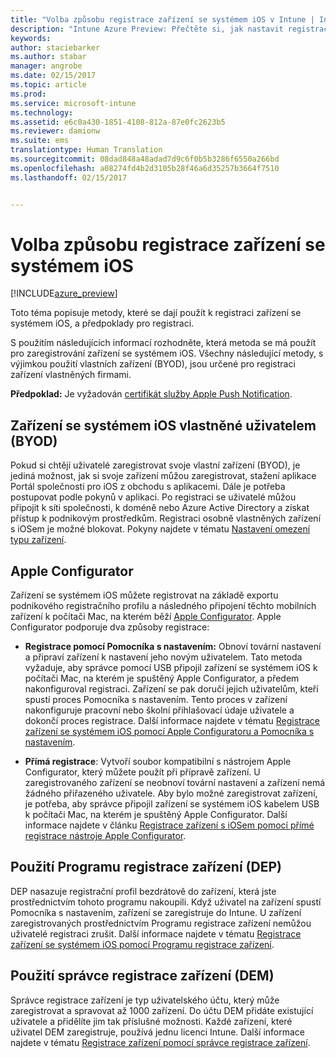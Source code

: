 ```yaml
---
title: "Volba způsobu registrace zařízení se systémem iOS v Intune | Intune Azure Preview | Dokumentace Microsoftu"
description: "Intune Azure Preview: Přečtěte si, jak nastavit registraci zařízení se systémem iOS v Microsoft Intune."
keywords: 
author: staciebarker
ms.author: stabar
manager: angrobe
ms.date: 02/15/2017
ms.topic: article
ms.prod: 
ms.service: microsoft-intune
ms.technology: 
ms.assetid: e6c0a430-1851-4108-812a-87e0fc2623b5
ms.reviewer: damionw
ms.suite: ems
translationtype: Human Translation
ms.sourcegitcommit: 08dad848a48adad7d9c6f0b5b3286f6550a266bd
ms.openlocfilehash: a08274fd4b2d3105b28f46a6d35257b3664f7510
ms.lasthandoff: 02/15/2017


---
```


# <a name="choose-how-to-enroll-ios-devices"></a>Volba způsobu registrace zařízení se systémem iOS

[!INCLUDE[azure_preview](../includes/azure_preview.md)]

Toto téma popisuje metody, které se dají použít k registraci zařízení se systémem iOS, a předpoklady pro registraci.

S použitím následujících informací rozhodněte, která metoda se má použít pro zaregistrování zařízení se systémem iOS. Všechny následující metody, s výjimkou použití vlastních zařízení (BYOD), jsou určené pro registraci zařízení vlastněných firmami.

**Předpoklad:** Je vyžadován [certifikát služby Apple Push Notification](get-an-apple-mdm-push-certificate.md).

## <a name="user-owned-ios-devices-byod"></a>Zařízení se systémem iOS vlastněné uživatelem (BYOD)

Pokud si chtějí uživatelé zaregistrovat svoje vlastní zařízení (BYOD), je jediná možnost, jak si svoje zařízení můžou zaregistrovat, stažení aplikace Portál společnosti pro iOS z obchodu s aplikacemi. Dále je potřeba postupovat podle pokynů v aplikaci. Po registraci se uživatelé můžou připojit k síti společnosti, k doméně nebo Azure Active Directory a získat přístup k podnikovým prostředkům. Registraci osobně vlastněných zařízení s iOSem je možné blokovat. Pokyny najdete v tématu [Nastavení omezení typu zařízení](https://docs.microsoft.com/intune-azure/enroll-devices/set-enrollment-restrictions#set-device-type-restrictions).

## <a name="apple-configurator"></a>Apple Configurator

Zařízení se systémem iOS můžete registrovat na základě exportu podnikového registračního profilu a následného připojení těchto mobilních zařízení k počítači Mac, na kterém běží [Apple Configurator](http://go.microsoft.com/fwlink/?LinkId=518017). Apple Configurator podporuje dva způsoby registrace:

- **Registrace pomocí Pomocníka s nastavením:** Obnoví tovární nastavení a připraví zařízení k nastavení jeho novým uživatelem. Tato metoda vyžaduje, aby správce pomocí USB připojil zařízení se systémem iOS k počítači Mac, na kterém je spuštěný Apple Configurator, a předem nakonfiguroval registraci. Zařízení se pak doručí jejich uživatelům, kteří spustí proces Pomocníka s nastavením. Tento proces v zařízení nakonfiguruje pracovní nebo školní přihlašovací údaje uživatele a dokončí proces registrace. Další informace najdete v tématu [Registrace zařízení se systémem iOS pomocí Apple Configuratoru a Pomocníka s nastavením](enroll-ios-devices-with-apple-configurator-and-setup-assistant.md).

- **Přímá registrace**: Vytvoří soubor kompatibilní s nástrojem Apple Configurator, který můžete použít při přípravě zařízení. U zaregistrovaného zařízení se neobnoví tovární nastavení a zařízení nemá žádného přiřazeného uživatele. Aby bylo možné zaregistrovat zařízení, je potřeba, aby správce připojil zařízení se systémem iOS kabelem USB k počítači Mac, na kterém je spuštěný Apple Configurator. Další informace najdete v článku [Registrace zařízení s iOSem pomocí přímé registrace nástroje Apple Configurator](enroll-ios-devices-with-apple-configurator-and-direct-enrollment.md).

## <a name="use-the-device-enrollment-program-dep"></a>Použití Programu registrace zařízení (DEP)

DEP nasazuje registrační profil bezdrátově do zařízení, která jste prostřednictvím tohoto programu nakoupili. Když uživatel na zařízení spustí Pomocníka s nastavením, zařízení se zaregistruje do Intune. U zařízení zaregistrovaných prostřednictvím Programu registrace zařízení nemůžou uživatelé registraci zrušit. Další informace najdete v tématu [Registrace zařízení se systémem iOS pomocí Programu registrace zařízení](enroll-ios-devices-using-device-enrollment-program.md).

## <a name="use-the-device-enrollment-manager-dem"></a>Použití správce registrace zařízení (DEM)
Správce registrace zařízení je typ uživatelského účtu, který může zaregistrovat a spravovat až 1000 zařízení. Do účtu DEM přidáte existující uživatele a přidělíte jim tak příslušné možnosti. Každé zařízení, které uživatel DEM zaregistruje, používá jednu licenci Intune. Další informace najdete v tématu [Registrace zařízení pomocí správce registrace zařízení](enroll-devices-using-device-enrollment-manager.md).

